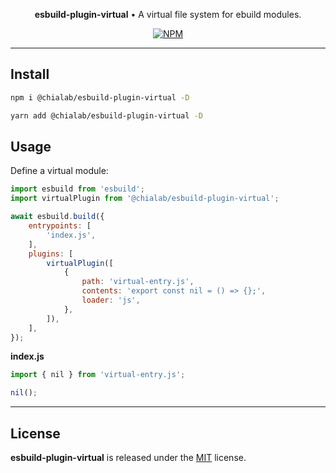 <p align="center">
    <strong>esbuild-plugin-virtual</strong> • A virtual file system for ebuild modules.
</p>

<p align="center">
    <a href="https://www.npmjs.com/package/@chialab/esbuild-plugin-virtual"><img alt="NPM" src="https://img.shields.io/npm/v/@chialab/esbuild-plugin-virtual.svg?style=flat-square"></a>
</p>

---

## Install

```sh
npm i @chialab/esbuild-plugin-virtual -D
```

```sh
yarn add @chialab/esbuild-plugin-virtual -D
```

## Usage

Define a virtual module:

```js
import esbuild from 'esbuild';
import virtualPlugin from '@chialab/esbuild-plugin-virtual';

await esbuild.build({
    entrypoints: [
        'index.js',
    ],
    plugins: [
        virtualPlugin([
            {
                path: 'virtual-entry.js',
                contents: 'export const nil = () => {};',
                loader: 'js',
            },
        ]),
    ],
});
```

**index.js**

```js
import { nil } from 'virtual-entry.js';

nil();
```

---

## License

**esbuild-plugin-virtual** is released under the [MIT](https://github.com/chialab/rna/blob/main/packages/esbuild-plugin-virtual/LICENSE) license.
